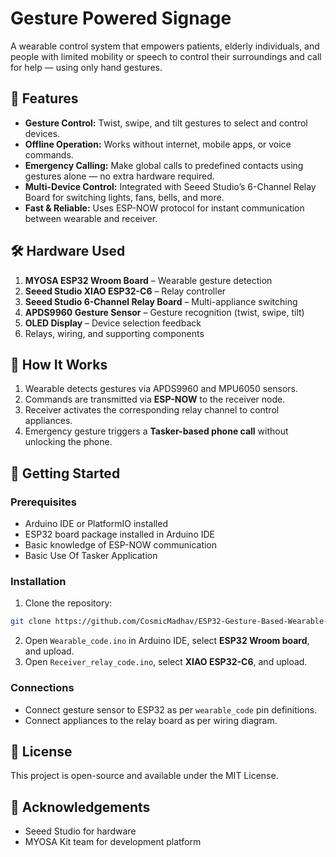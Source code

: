 
# Gesture Powered Signage

A wearable control system that empowers patients, elderly individuals, and people with limited mobility or speech to control their surroundings and call for help — using only hand gestures.

## 📌 Features

* **Gesture Control:** Twist, swipe, and tilt gestures to select and control devices.
* **Offline Operation:** Works without internet, mobile apps, or voice commands.
* **Emergency Calling:** Make global calls to predefined contacts using gestures alone — no extra hardware required.
* **Multi-Device Control:** Integrated with Seeed Studio’s 6-Channel Relay Board for switching lights, fans, bells, and more.
* **Fast & Reliable:** Uses ESP-NOW protocol for instant communication between wearable and receiver.

## 🛠 Hardware Used

1. **MYOSA ESP32 Wroom Board** – Wearable gesture detection
2. **Seeed Studio XIAO ESP32-C6** – Relay controller
3. **Seeed Studio 6-Channel Relay Board** – Multi-appliance switching
4. **APDS9960 Gesture Sensor** – Gesture recognition (twist, swipe, tilt)
5. **OLED Display** – Device selection feedback
6. Relays, wiring, and supporting components

## 🔌 How It Works

1. Wearable detects gestures via APDS9960 and MPU6050 sensors.
2. Commands are transmitted via **ESP-NOW** to the receiver node.
3. Receiver activates the corresponding relay channel to control appliances.
4. Emergency gesture triggers a **Tasker-based phone call** without unlocking the phone.


## 🚀 Getting Started

### Prerequisites
* Arduino IDE or PlatformIO installed
* ESP32 board package installed in Arduino IDE
* Basic knowledge of ESP-NOW communication
* Basic Use Of Tasker Application
### Installation

1. Clone the repository:

```bash
git clone https://github.com/CosmicMadhav/ESP32-Gesture-Based-Wearable-Controller.git
```

2. Open `Wearable_code.ino` in Arduino IDE, select **ESP32 Wroom board**, and upload.
3. Open `Receiver_relay_code.ino`, select **XIAO ESP32-C6**, and upload.

### Connections
* Connect gesture sensor to ESP32 as per `wearable_code` pin definitions.
* Connect appliances to the relay board as per wiring diagram.


## 📜 License
This project is open-source and available under the MIT License.

## 🙌 Acknowledgements
* Seeed Studio for hardware
* MYOSA Kit team for development platform
